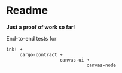 # Readme

__Just a proof of work so far!__

End-to-end tests for
```
ink! ➜
     cargo-contract ➜
                    canvas-ui ➜
                              canvas-node
```
